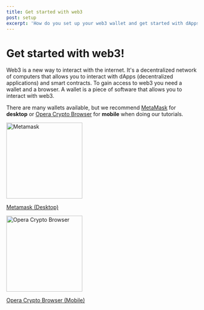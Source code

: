 ```yaml
---
title: Get started with web3
post: setup
excerpt: 'How do you set up your web3 wallet and get started with dApps?'
---
```


# Get started with web3!

Web3 is a new way to interact with the internet. It's a decentralized network of computers that allows you to interact
with dApps (decentralized applications) and smart contracts.
To gain access to web3 you need a wallet and a browser. A wallet is a piece of software that allows you to interact with web3.

There are many wallets available, but we recommend [MetaMask](https://metamask.io/) for **desktop** or [Opera Crypto Browser](https://www.opera.com/crypto/next) for **mobile** when doing our tutorials.

<div class="flex flex-row justify-between">
    <a href="https://metamask.io/" class="flex flex-col items-center">
        <img alt="Metamask" src="https://raw.githubusercontent.com/MetaMask/brand-resources/master/SVG/metamask-fox.svg" width="200">
        <p>Metamask (Desktop)</p>
    </a>
    <a href="https://www.opera.com/crypto/next" class="flex flex-col items-center">
        <img alt="Opera Crypto Browser" src="https://play-lh.googleusercontent.com/JVYvD5rY9UTbGv8EtrNf4S9I5hQsdKDT8gu66dFlzNuXcfK3gm5esROv2ZtTaWeITCw" width="200">
        <p>Opera Crypto Browser (Mobile)</p>
    </a>
</div>
